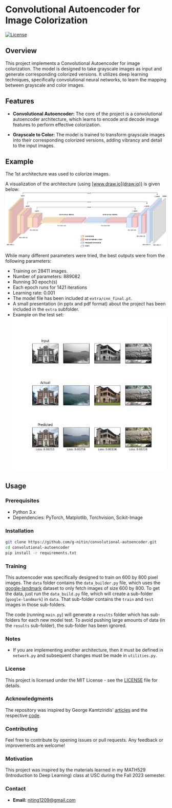 # Convolutional Autoencoder for Image Colorization

[![License](https://img.shields.io/badge/license-MIT-blue.svg)](LICENSE)

## Overview

This project implements a Convolutional Autoencoder for image colorization. The model is designed to take grayscale images as input and generate corresponding colorized versions. It utilizes deep learning techniques, specifically convolutional neural networks, to learn the mapping between grayscale and color images.

## Features

- **Convolutional Autoencoder:** The core of the project is a convolutional autoencoder architecture, which learns to encode and decode image features to perform effective colorization.

- **Grayscale to Color:** The model is trained to transform grayscale images into their corresponding colorized versions, adding vibrancy and detail to the input images.

## Example
The 1st architecture was used to colorize images.

A visualization of the architecture (using [www.draw.io](draw.io)) is given below:
![Architecture](extra/1_architecture_white.png)

While many different parameters were tried, the best outputs were from the following parameters:
* Training on 28411 images.
* Number of parameters: 889082
* Running 30 epoch(s)
* Each epoch runs for 1421 iterations
* Learning rate: 0.001
* The model file has been included at `extra/cnn_final.pt`. 
* A small presentation (in pptx and pdf format) about the project has been included in the `extra` subfolder.
* Example on the test set:
    ![Colorization Example](extra/0.001_testing.png)

## Usage

### Prerequisites

- Python 3.x
- Dependencies: PyTorch, Matplotlib, Torchvision, Scikit-Image

### Installation

```bash
git clone https://github.com/g-nitin/convolutional-autoencoder.git
cd convolutional-autoencoder
pip install -r requirements.txt
```

### Training
This autoencoder was specifically designed to train on 600 by 800 pixel images. 
The `data` folder contains the `data_builder.py` file, which uses the [google-landmark](https://github.com/cvdfoundation/google-landmark) dataset to only fetch images of size 600 by 800.
To get the data, just run the `data_build.py` file, which will create a sub-folder (`google-landmark`) in `data`.
That sub-folder contains the `train` and `test` images in those sub-folders.

The code (running `main.py`) will generate a `results` folder which has sub-folders for each new model test.
To avoid pushing large amounts of data (in the `results` sub-folder), the sub-folder has been ignored.

### Notes
- If you are implementing another architecture, then it must be defined in `network.py` and subsequent changes must be made in `utilities.py`.


### License
This project is licensed under the MIT License - see the [LICENSE](LICENSE) file for details.

### Acknowledgments
The repository was inspired by George Kamtziridis' [articles](https://medium.com/mlearning-ai/building-an-image-colorization-neural-network-part-1-generative-models-and-autoencoders-d68f5769d484) and the respective [code](https://github.com/gkamtzir/cnn-image-colorization).

### Contributing
Feel free to contribute by opening issues or pull requests. Any feedback or improvements are welcome!

### Motivation
This project was inspired by the materials learned in my MATH529 (Introduction to Deep Learning) class at USC during the Fall 2023 semester.

### Contact
- **Email:** niting1209@gmail.com